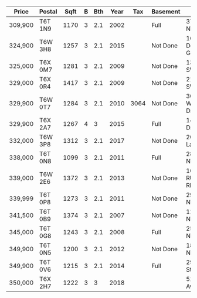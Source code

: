 |Price  |Postal |Sqft|B  |Bth|Year|Tax |Basement|Address               |MLS#    |Type    |Comments|
|-------|-------|----|---|---|----|----|--------|----------------------|--------|--------|--------|
|309,900|T6T 1N9|1170|3  |2.1|2002|    |Full    |3754 24 ST NW         |E4260410|Semi    |        |
|324,900|T6W 3H8|1257|3  |2.1|2015|    |Not Done|162 Desrochers Gate SW|        |        |        |
|325,000|T6X 0M7|1281|3  |2.1|2009|    |Not Done|1314 60 ST SW         |E4260149|Semi    |        |
|329,000|T6X 0R4|1417|3  |2.1|2009|    |Not Done|217 51A ST SW         |E4241023|Duplex  |        |
|329,900|T6W 0T7|1284|3  |2.1|2010|3064|Not Done|3081 Whitelaw Drive   |        |        |        |
|329,900|T6X 2A7|1267|4  |3  |2015|    |Full    |1426 Watt Drive SW    |        |Rowhouse|HOA?    |
|332,000|T6W 3P8|1312|3  |2.1|2017|    |Not Done|2062 Price Landing SW |E4262083|Detached|        |
|338,000|T6T 0N8|1099|3  |2.1|2011|    |Full    |2809 18A AV NW        |E4250303|Semi    |        |
|339,000|T6W 2E6|1372|3  |2.1|2013|    |Not Done|1664 RUTHERFORD RD SW |E4262112|        |        |
|339,999|T6T 0P8|1273|3  |2.1|2011|    |Not Done|2921 16A AV NW        |E4243418|Duplex  |        |
|341,500|T6T 0B9|1374|3  |2.1|2007|    |Not Done|1137 37B AV NW        |E4258780|Semi    |        |
|345,000|T6T 0G8|1243|3  |2.1|2008|    |Full    |2527 29 ST NW         |E4262224|Semi    |        |
|349,900|T6T 0N5|1200|3  |2.1|2012|    |Not Done|1843 28 ST NW         |E4257135|Duplex  |        |
|349,900|T6T 0V6|1215|3  |2.1|2014|    |Full    |2919 15 Street        |E4260397|Detached|        |
|350,000|T6X 2H7|1222|3  |3  |2018|    |        |5110 22 Avenue        |E4259773|        |        |
